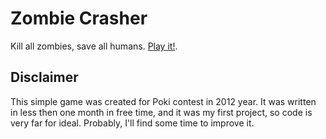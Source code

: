 # Zombie Crasher
Kill all zombies, save all humans. [Play it!](https://shvv.github.io/Zombie-Crasher/index.html).
## Disclaimer
This simple game was created for Poki contest in 2012 year. It was written in less then one month in free time, and it was my first project, so code is very far for ideal. Probably, I'll find some time to improve it.
